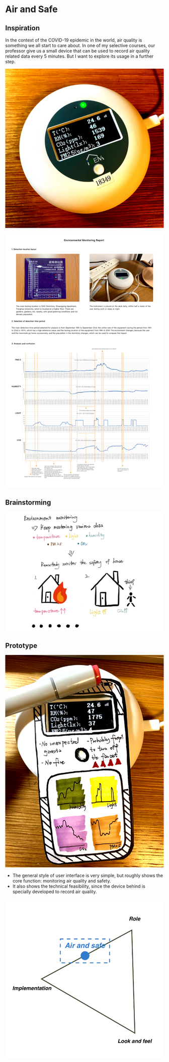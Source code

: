 # Air and Safe

## Inspiration

In the context of the COVID-19 epidemic in the world, air quality is something we all start to care about. In one of my selective courses, our professor give us a small device that can be used to record air quality related data every 5 minutes. But I want to explore its usage in a further step.

![device](device.jpg)

![report](report.jpg)

## Brainstorming

![brainstorming](air_and_safe_sketch.jpg)

## Prototype

![air and safe prototype](air_and_safe_prototype.jpg)

- The general style of user interface is very simple, but roughly shows the core function: monitoring air quality and safety.
- It also shows the technical feasibility, since the device behind is specially developed to record air quality.

![prototype4](prototype4.jpg)
